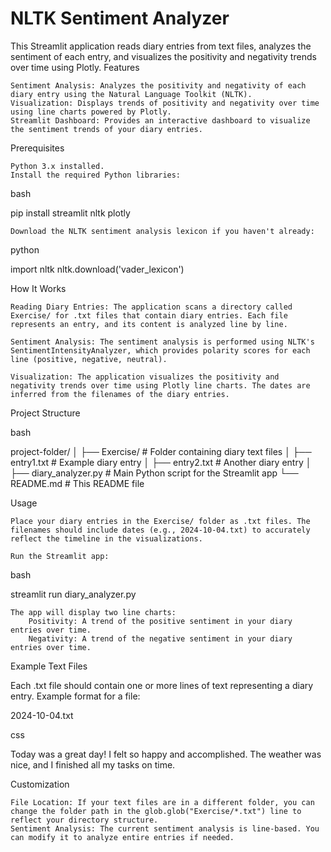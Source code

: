 # NLTK Sentiment Analyzer

This Streamlit application reads diary entries from text files, analyzes the sentiment of each entry, and visualizes the positivity and negativity trends over time using Plotly.
Features

    Sentiment Analysis: Analyzes the positivity and negativity of each diary entry using the Natural Language Toolkit (NLTK).
    Visualization: Displays trends of positivity and negativity over time using line charts powered by Plotly.
    Streamlit Dashboard: Provides an interactive dashboard to visualize the sentiment trends of your diary entries.

Prerequisites

    Python 3.x installed.
    Install the required Python libraries:

bash

pip install streamlit nltk plotly

    Download the NLTK sentiment analysis lexicon if you haven't already:

python

import nltk
nltk.download('vader_lexicon')

How It Works

    Reading Diary Entries: The application scans a directory called Exercise/ for .txt files that contain diary entries. Each file represents an entry, and its content is analyzed line by line.

    Sentiment Analysis: The sentiment analysis is performed using NLTK's SentimentIntensityAnalyzer, which provides polarity scores for each line (positive, negative, neutral).

    Visualization: The application visualizes the positivity and negativity trends over time using Plotly line charts. The dates are inferred from the filenames of the diary entries.

Project Structure

bash

project-folder/
│
├── Exercise/              # Folder containing diary text files
│   ├── entry1.txt         # Example diary entry
│   ├── entry2.txt         # Another diary entry
│
├── diary_analyzer.py      # Main Python script for the Streamlit app
└── README.md              # This README file

Usage

    Place your diary entries in the Exercise/ folder as .txt files. The filenames should include dates (e.g., 2024-10-04.txt) to accurately reflect the timeline in the visualizations.

    Run the Streamlit app:

bash

streamlit run diary_analyzer.py

    The app will display two line charts:
        Positivity: A trend of the positive sentiment in your diary entries over time.
        Negativity: A trend of the negative sentiment in your diary entries over time.

Example Text Files

Each .txt file should contain one or more lines of text representing a diary entry. Example format for a file:

2024-10-04.txt

css

Today was a great day! I felt so happy and accomplished.
The weather was nice, and I finished all my tasks on time.

Customization

    File Location: If your text files are in a different folder, you can change the folder path in the glob.glob("Exercise/*.txt") line to reflect your directory structure.
    Sentiment Analysis: The current sentiment analysis is line-based. You can modify it to analyze entire entries if needed.
